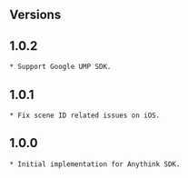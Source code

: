 ## Versions

## 1.0.2
    * Support Google UMP SDK.

## 1.0.1
    * Fix scene ID related issues on iOS.

## 1.0.0
    * Initial implementation for Anythink SDK.
